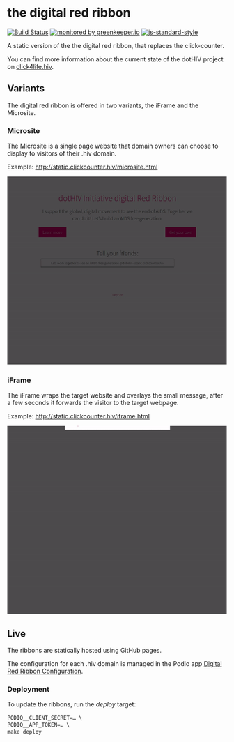 # the digital red ribbon

[![Build Status](https://travis-ci.org/dothiv/ribbon.svg)](https://travis-ci.org/dothiv/ribbon)
[![monitored by greenkeeper.io](https://img.shields.io/badge/greenkeeper.io-monitored-brightgreen.svg)](http://greenkeeper.io/) 
[![js-standard-style](https://img.shields.io/badge/code%20style-standard-brightgreen.svg)](http://standardjs.com/)

A static version of the the digital red ribbon, that replaces the click-counter.

You can find more information about the current state of the dotHIV project on [click4life.hiv](https://click4life.hiv/).

## Variants

The digital red ribbon is offered in two variants, the iFrame and the Microsite.

### Microsite

The Microsite is a single page website that domain owners can choose to display to visitors of their .hiv domain.

Example: http://static.clickcounter.hiv/microsite.html

![iFrame](./doc/microsite.gif)

### iFrame 

The iFrame wraps the target website and overlays the small message, after a few seconds it forwards the visitor to the target webpage.

Example: http://static.clickcounter.hiv/iframe.html

![iFrame](./doc/iframe.gif)

## Live

The ribbons are statically hosted using GitHub pages.

The configuration for each .hiv domain is managed in the Podio app [Digital Red Ribbon Configuration](https://podio.com/dothivorg/digital-red-ribbon/apps/digital-red-ribbon-configuration).

### Deployment

To update the ribbons, run the *deploy* target:

    PODIO__CLIENT_SECRET=… \
    PODIO__APP_TOKEN=… \
    make deploy
